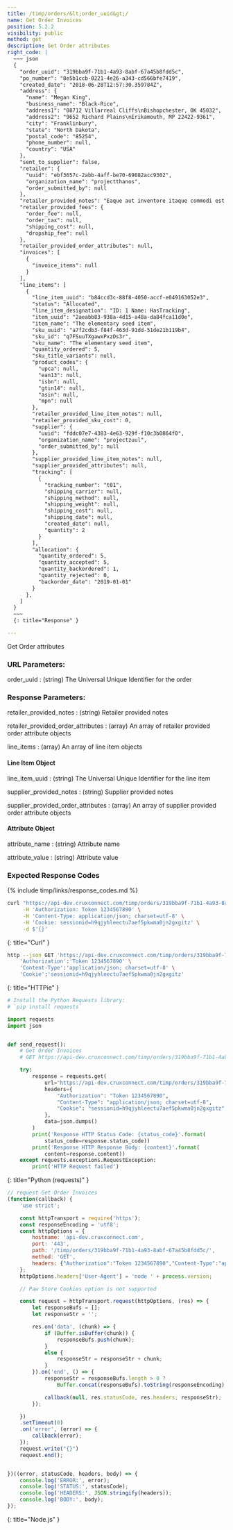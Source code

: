 ```yaml
---
title: /timp/orders/&lt;order_uuid&gt;/
name: Get Order Invoices
position: 5.2.2
visibility: public
method: get
description: Get Order attributes
right_code: |
  ~~~ json
  {
    "order_uuid": "319bba9f-71b1-4a93-8abf-67a45b8fdd5c",
    "po_number": "8e5b1ccb-0221-4e26-a343-cd566bfe7419",
    "created_date": "2018-06-28T12:57:30.359784Z",
    "address": {
      "name": "Megan King",
      "business_name": "Black-Rice",
      "address1": "08712 Villarreal Cliffs\nBishopchester, OK 45032",
      "address2": "9652 Richard Plains\nErikamouth, MP 22422-9361",
      "city": "Franklinbury",
      "state": "North Dakota",
      "postal_code": "85254",
      "phone_number": null,
      "country": "USA"
    },
    "sent_to_supplier": false,
    "retailer": {
      "uuid": "ebf3657c-2abb-4aff-be70-69082acc9302",
      "organization_name": "projectthanos",
      "order_submitted_by": null
    },
    "retailer_provided_notes": "Eaque aut inventore itaque commodi est quas laborum.",
    "retailer_provided_fees": {
      "order_fee": null,
      "order_tax": null,
      "shipping_cost": null,
      "dropship_fee": null
    },
    "retailer_provided_order_attributes": null,
    "invoices": [
      {
        "invoice_items": null
      }
    ],
    "line_items": [
      {
        "line_item_uuid": "b84ccd3c-88f8-4050-accf-e049163052e3",
        "status": "Allocated",
        "line_item_designation": "ID: 1 Name: HasTracking",
        "item_uuid": "2aeabb83-938a-4d15-a48a-da84fca11d0e",
        "item_name": "The elementary seed item",
        "sku_uuid": "a7f2cdb3-f84f-463d-91dd-51de21b119b4",
        "sku_id": "q7FSuuTXgawxPxzDs3r",
        "sku_name": "The elementary seed item",
        "quantity_ordered": 5,
        "sku_title_variants": null,
        "product_codes": {
          "upca": null,
          "ean13": null,
          "isbn": null,
          "gtin14": null,
          "asin": null,
          "mpn": null
        },
        "retailer_provided_line_item_notes": null,
        "retailer_provided_sku_cost": 0,
        "supplier": {
          "uuid": "fddc07e7-4383-4e63-929f-f10c3b0864f0",
          "organization_name": "projectzuul",
          "order_submitted_by": null
        },
        "supplier_provided_line_item_notes": null,
        "supplier_provided_attributes": null,
        "tracking": [
          {
            "tracking_number": "t01",
            "shipping_carrier": null,
            "shipping_method": null,
            "shipping_weight": null,
            "shipping_cost": null,
            "shipping_date": null,
            "created_date": null,
            "quantity": 2
          }
        ],
        "allocation": {
          "quantity_ordered": 5,
          "quantity_accepted": 5,
          "quantity_backordered": 1,
          "quantity_rejected": 0,
          "backorder_date": "2019-01-01"
        }
      },
    ]
  }
  ~~~
  {: title="Response" }

---
```

Get Order attributes

### URL Parameters:

order_uuid
: (string) The Universal Unique Identifier for the order


### Response Parameters:

retailer_provided_notes
: (string) Retailer provided notes

retailer_provided_order_attributes
: (array) An array of retailer provided order attribute objects

line_items
: (array) An array of line item objects


#### Line Item Object

line_item_uuid
: (string) The Universal Unique Identifier for the line item

supplier_provided_notes
: (string) Supplier provided notes

supplier_provided_order_attributes
: (array) An array of supplier provided order attribute objects


#### Attribute Object

attribute_name
: (string) Attribute name

attribute_value
: (string) Attribute value

### Expected Response Codes

{% include timp/links/response_codes.md %}


~~~ bash
curl "https://api-dev.cruxconnect.com/timp/orders/319bba9f-71b1-4a93-8abf-67a45b8fdd5c/" \
     -H 'Authorization: Token 1234567890' \
     -H 'Content-Type: application/json; charset=utf-8' \
     -H 'Cookie: sessionid=h9qjyhleectu7aef5pkwma0jn2gxgitz' \
     -d $'{}'

~~~
{: title="Curl" }

~~~ bash
http --json GET 'https://api-dev.cruxconnect.com/timp/orders/319bba9f-71b1-4a93-8abf-67a45b8fdd5c/' \
    'Authorization':'Token 1234567890' \
    'Content-Type':'application/json; charset=utf-8' \
    'Cookie':'sessionid=h9qjyhleectu7aef5pkwma0jn2gxgitz'


~~~
{: title="HTTPie" }

~~~ python
# Install the Python Requests library:
# `pip install requests`

import requests
import json


def send_request():
    # Get Order Invoices
    # GET https://api-dev.cruxconnect.com/timp/orders/319bba9f-71b1-4a93-8abf-67a45b8fdd5c/

    try:
        response = requests.get(
            url="https://api-dev.cruxconnect.com/timp/orders/319bba9f-71b1-4a93-8abf-67a45b8fdd5c/",
            headers={
                "Authorization": "Token 1234567890",
                "Content-Type": "application/json; charset=utf-8",
                "Cookie": "sessionid=h9qjyhleectu7aef5pkwma0jn2gxgitz",
            },
            data=json.dumps()
        )
        print('Response HTTP Status Code: {status_code}'.format(
            status_code=response.status_code))
        print('Response HTTP Response Body: {content}'.format(
            content=response.content))
    except requests.exceptions.RequestException:
        print('HTTP Request failed')

~~~
{: title="Python (requests)" }

~~~ javascript
// request Get Order Invoices
(function(callback) {
    'use strict';

    const httpTransport = require('https');
    const responseEncoding = 'utf8';
    const httpOptions = {
        hostname: 'api-dev.cruxconnect.com',
        port: '443',
        path: '/timp/orders/319bba9f-71b1-4a93-8abf-67a45b8fdd5c/',
        method: 'GET',
        headers: {"Authorization":"Token 1234567890","Content-Type":"application/json; charset=utf-8","Cookie":"sessionid=h9qjyhleectu7aef5pkwma0jn2gxgitz"}
    };
    httpOptions.headers['User-Agent'] = 'node ' + process.version;

    // Paw Store Cookies option is not supported

    const request = httpTransport.request(httpOptions, (res) => {
        let responseBufs = [];
        let responseStr = '';

        res.on('data', (chunk) => {
            if (Buffer.isBuffer(chunk)) {
                responseBufs.push(chunk);
            }
            else {
                responseStr = responseStr + chunk;
            }
        }).on('end', () => {
            responseStr = responseBufs.length > 0 ?
                Buffer.concat(responseBufs).toString(responseEncoding) : responseStr;

            callback(null, res.statusCode, res.headers, responseStr);
        });

    })
    .setTimeout(0)
    .on('error', (error) => {
        callback(error);
    });
    request.write("{}")
    request.end();


})((error, statusCode, headers, body) => {
    console.log('ERROR:', error);
    console.log('STATUS:', statusCode);
    console.log('HEADERS:', JSON.stringify(headers));
    console.log('BODY:', body);
});

~~~
{: title="Node.js" }
